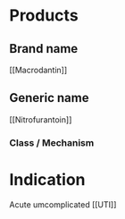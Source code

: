 # Products

## Brand name
[[Macrodantin]]

## Generic name
[[Nitrofurantoin]]

### Class / Mechanism


# Indication
Acute umcomplicated [[UTI]]